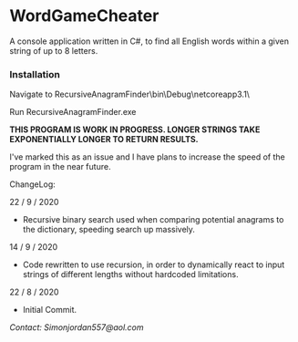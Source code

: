 # WordGameCheater

A console application written in C#, to find all English words within a given string of up to 8 letters.

### Installation

Navigate to RecursiveAnagramFinder\bin\Debug\netcoreapp3.1\

Run RecursiveAnagramFinder.exe

**THIS PROGRAM IS WORK IN PROGRESS. LONGER STRINGS TAKE EXPONENTIALLY LONGER TO RETURN RESULTS.**

I've marked this as an issue and I have plans to increase the speed of the program in the near future.

ChangeLog:

22 / 9 / 2020

- Recursive binary search used when comparing potential anagrams to the dictionary, speeding search up massively.

14 / 9 / 2020

- Code rewritten to use recursion, in order to dynamically react to input strings of different lengths without hardcoded limitations.

22 / 8 / 2020

- Initial Commit.

_Contact: Simonjordan557@aol.com_ 

